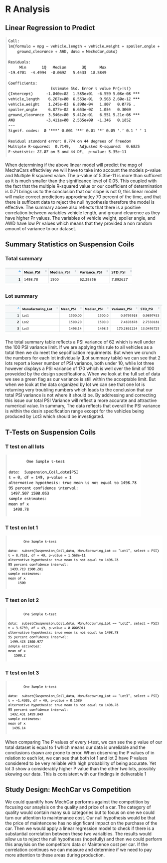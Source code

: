 # R Analysis

## Linear Regression to Predict

![alt text](https://github.com/sebcampos/R_analysis/blob/master/images/deliverable_1.png?raw=True)

When determining if the above linear model will predict the mpg of MechaCars effectivley we will have to take into account the models p-value and Multiple R squared value. The p-value of 5.35e-11 is more than sufficent as it is much smaller than the significance level of 0.05. This coupled with the fact that the multiple R-squared value or our coefficient of determination is 0.71 brings us to the conclusion that our slope is not 0, this linear model will make correct predictions approximatley 70 percent of the time, and that there is sufficent data to reject the null hypothesis therefore the model is effective. The summary above also reflects that there is a positive correlation between variables vehicle length, and ground clearence as they have higher Pr values. The variables of vehicle weight, spoiler angle, and AWD have low Pr values which means that they provided a non random amount of variance to our dataset. 


## Summary Statistics on Suspension Coils

### Total summary
![alt text](https://github.com/sebcampos/R_analysis/blob/master/images/total_summary.png?raw=True)


### Lot summary
![alt text](https://github.com/sebcampos/R_analysis/blob/master/images/lot_summary.png?raw=True)


The total summary table reflects a PSI variance of 62 which is well under the 100 PSI variance limit. If we are applying this rule to all vehicles as a total then we do meet the sepcification requirments. But when we crunch the numbers for each lot individually (Lot summary table) we can see that 2 lots report a lower number of PSI variance, both under 10, while lot three however displays a  PSI variance of 170 which is well over the limit of 100 proveided by the design specifications. When we look at the full set of data we see a green flag as our variance is still within the acceptable limit. But when we look at the data organized by lot we can see that one lot is returning very troubling numbers which leads to the conclusion that our total PSI variance is not where it should be. By addressing and correcting this issue our total PSI Variance will reflect a more accurate and attractive numerical value. In summary, The data reflects that overall the PSI variance is within the desin specification range except for the vehicles being produced by Lot3 which should be investigated.

## T-Tests on Suspension Coils

### T test on all lots
![alt text](https://github.com/sebcampos/R_analysis/blob/master/images/t-test_all_lots.png?raw=True)

### T test on lot 1
![alt text](https://github.com/sebcampos/R_analysis/blob/master/images/t-test_lot1.png?raw=True)

### T test on lot 2
![alt text](https://github.com/sebcampos/R_analysis/blob/master/images/t-test_lot2.png?raw=True)

### T test on lot 3
![alt text](https://github.com/sebcampos/R_analysis/blob/master/images/t-test_lot3.png?raw=True)

When comparing The P values of every t-test, we can see the p value of our total dataset is equal to 1 which means our data is unreliable and the conclusions drawn are prone to error. When observing the P values of in relation to each lot, we can see that both lot 1 and lot 2 have P values considered to be very reliable with high probability of being accurate. Yet lot 3 show a considerably higher P value than the other two lots, possibly skewing our data. This is consistent with our findings in deliverable 1


## Study Design: MechCar vs Competition

We could quanitify how MechCar performs against the competition by focusing our anaylsis on the quality and price of a car. The category of quality would contain many sub categories but to focus on one we could turn our attention to maintenance cost. Our null hypothesis would be that the price of maintencene has no significant impact on the purchase of the car. Then we would apply a linear regression model to check if there is a substantial correlation between these two varialbles. The results would allow us to reject the null hypotheses (hopefully) and then we could perform this anaylsis on the competitors data or Maintence cost per car. If the correlation continues we can measure and determine if we need to pay more attention to these areas during production. 